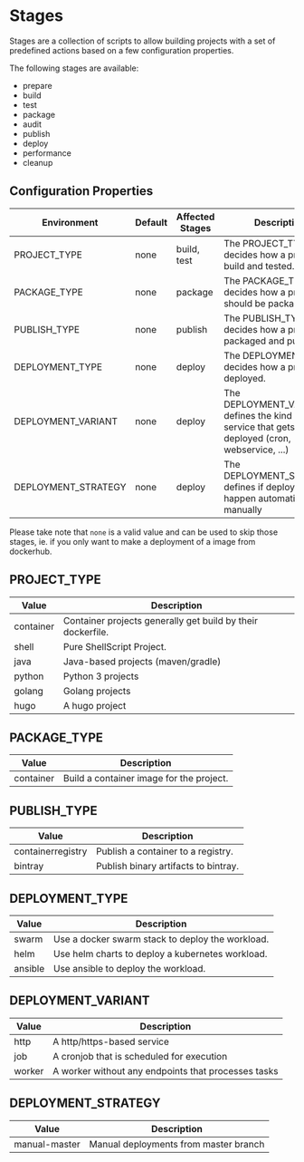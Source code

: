 # Stages

Stages are a collection of scripts to allow building projects with a set of predefined actions based on a few configuration properties.

The following stages are available:

- prepare
- build
- test
- package
- audit
- publish
- deploy
- performance
- cleanup

## Configuration Properties

| Environment | Default | Affected Stages | Description |
| ------------- | ------------- | ------------- | ------------- |
| PROJECT_TYPE | none | build, test | The PROJECT_TYPE decides how a project is build and tested. |
| PACKAGE_TYPE | none | package | The PACKAGE_TYPE decides how a project should be packaged. |
| PUBLISH_TYPE | none | publish | The PUBLISH_TYPE decides how a project is packaged and published. |
| DEPLOYMENT_TYPE | none | deploy | The DEPLOYMENT_TYPE decides how a project is deployed. |
| DEPLOYMENT_VARIANT | none | deploy | The DEPLOYMENT_VARIANT defines the kind of service that gets deployed (cron, webservice, ...) |
| DEPLOYMENT_STRATEGY | none | deploy | The DEPLOYMENT_STRATEGY defines if deployments happen automatically or manually |

Please take note that `none` is a valid value and can be used to skip those stages, ie. if you only want to make a deployment of a image from dockerhub.

## PROJECT_TYPE

| Value | Description |
| ------------- | ------------- |
| container | Container projects generally get build by their dockerfile. |
| shell | Pure ShellScript Project. |
| java | Java-based projects (maven/gradle) |
| python | Python 3 projects |
| golang | Golang projects |
| hugo | A hugo project |

## PACKAGE_TYPE

| Value | Description |
| ------------- | ------------- |
| container | Build a container image for the project. |

## PUBLISH_TYPE

| Value | Description |
| ------------- | ------------- |
| containerregistry | Publish a container to a registry. |
| bintray | Publish binary artifacts to bintray. |

## DEPLOYMENT_TYPE

| Value | Description |
| ------------- | ------------- |
| swarm | Use a docker swarm stack to deploy the workload. |
| helm | Use helm charts to deploy a kubernetes workload. |
| ansible | Use ansible to deploy the workload. |

## DEPLOYMENT_VARIANT

| Value | Description |
| ------------- | ------------- |
| http | A http/https-based service |
| job | A cronjob that is scheduled for execution |
| worker | A worker without any endpoints that processes tasks |

## DEPLOYMENT_STRATEGY

| Value | Description |
| ------------- | ------------- |
| manual-master | Manual deployments from master branch |
